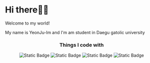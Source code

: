 <h1>Hi there👋👋 </h1>
<p>Welcome to my world!</p>

<p>My name is YeonJu-Im and I'm am student in Daegu gatolic university</p>

<h3 align="center">Things I code with</h3>
<p align="center">
<img alt="Static Badge" src="https://img.shields.io/badge/HTML5-E34F26?style=flat-square&logo=HTML5&logoColor=white">
<img alt="Static Badge" src="https://img.shields.io/badge/JavaScript-F7DF1E?style=flat-square&logo=JavaScript&logoColor=black">
<img alt="Static Badge" src="https://img.shields.io/badge/Python-3776AB?style=flat-square&logo=Python&logoColor=white">
<img alt="Static Badge" src="https://img.shields.io/badge/MySQL-4479A1?style=flat-square&logo=MySQL&logoColor=white">
</p>

<!--✨ _special_ ✨

<h3></h3>

Here are some ideas to get you started:

- 🔭 I’m currently working on Daegu gatolic university
- 🌱 I’m currently learning 
- 👯 I’m looking to collaborate on ...
- 🤔 I’m looking for help with ...
- 💬 Ask me about ...
- 📫 How to reach me: ...
- 😄 Pronouns: ...
- ⚡ Fun fact: ...


